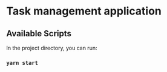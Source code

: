 # Task management application

## Available Scripts

In the project directory, you can run:

### `yarn start`
